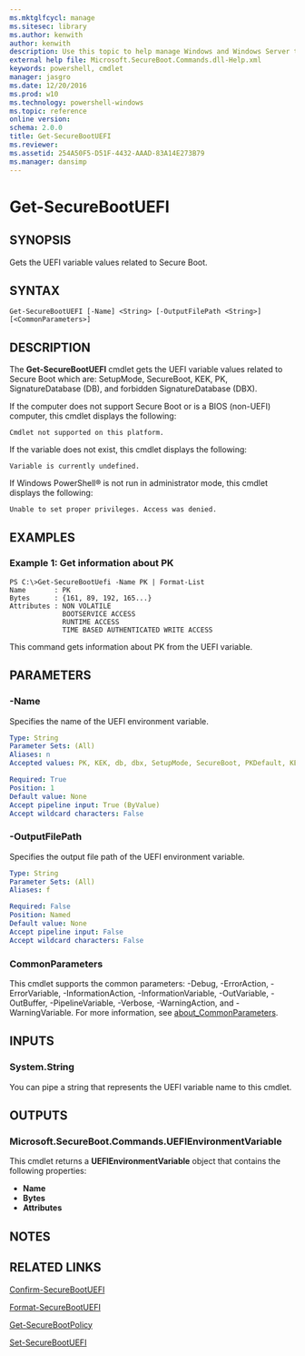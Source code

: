 ```yaml
---
ms.mktglfcycl: manage
ms.sitesec: library
ms.author: kenwith
author: kenwith
description: Use this topic to help manage Windows and Windows Server technologies with Windows PowerShell.
external help file: Microsoft.SecureBoot.Commands.dll-Help.xml
keywords: powershell, cmdlet
manager: jasgro
ms.date: 12/20/2016
ms.prod: w10
ms.technology: powershell-windows
ms.topic: reference
online version: 
schema: 2.0.0
title: Get-SecureBootUEFI
ms.reviewer:
ms.assetid: 254A50F5-D51F-4432-AAAD-83A14E273B79
ms.manager: dansimp
---
```


# Get-SecureBootUEFI

## SYNOPSIS
Gets the UEFI variable values related to Secure Boot.

## SYNTAX

```
Get-SecureBootUEFI [-Name] <String> [-OutputFilePath <String>] [<CommonParameters>]
```

## DESCRIPTION
The **Get-SecureBootUEFI** cmdlet gets the UEFI variable values related to Secure Boot which are: SetupMode, SecureBoot, KEK, PK, SignatureDatabase (DB), and forbidden SignatureDatabase (DBX).

If the computer does not support Secure Boot or is a BIOS (non-UEFI) computer, this cmdlet displays the following: 

`Cmdlet not supported on this platform.`

If the variable does not exist, this cmdlet displays the following: 

`Variable is currently undefined.`

If Windows PowerShell® is not run in administrator mode, this cmdlet displays the following: 

`Unable to set proper privileges.
Access was denied.`

## EXAMPLES

### Example 1: Get information about PK
```
PS C:\>Get-SecureBootUefi -Name PK | Format-List
Name       : PK 
Bytes      : {161, 89, 192, 165...} 
Attributes : NON VOLATILE 
             BOOTSERVICE ACCESS 
             RUNTIME ACCESS 
             TIME BASED AUTHENTICATED WRITE ACCESS
```

This command gets information about PK from the UEFI variable.

## PARAMETERS

### -Name
Specifies the name of the UEFI environment variable.

```yaml
Type: String
Parameter Sets: (All)
Aliases: n
Accepted values: PK, KEK, db, dbx, SetupMode, SecureBoot, PKDefault, KEKDefault, dbDefault, dbxDefault, dbt, dbtDefault

Required: True
Position: 1
Default value: None
Accept pipeline input: True (ByValue)
Accept wildcard characters: False
```

### -OutputFilePath
Specifies the output file path of the UEFI environment variable.

```yaml
Type: String
Parameter Sets: (All)
Aliases: f

Required: False
Position: Named
Default value: None
Accept pipeline input: False
Accept wildcard characters: False
```

### CommonParameters
This cmdlet supports the common parameters: -Debug, -ErrorAction, -ErrorVariable, -InformationAction, -InformationVariable, -OutVariable, -OutBuffer, -PipelineVariable, -Verbose, -WarningAction, and -WarningVariable. For more information, see [about_CommonParameters](http://go.microsoft.com/fwlink/?LinkID=113216).

## INPUTS

### System.String
You can pipe a string that represents the UEFI variable name to this cmdlet.

## OUTPUTS

### Microsoft.SecureBoot.Commands.UEFIEnvironmentVariable
This cmdlet returns a **UEFIEnvironmentVariable** object that contains the following properties: 

- **Name**
- **Bytes**
- **Attributes**

## NOTES

## RELATED LINKS

[Confirm-SecureBootUEFI](./Confirm-SecureBootUEFI.md)

[Format-SecureBootUEFI](./Format-SecureBootUEFI.md)

[Get-SecureBootPolicy](./Get-SecureBootPolicy.md)

[Set-SecureBootUEFI](./Set-SecureBootUEFI.md)

